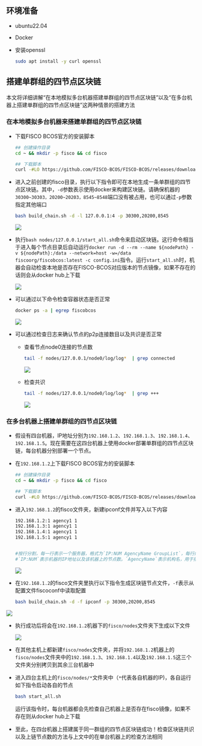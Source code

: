 ## 环境准备

- ubuntu22.04

- Docker

- 安装openssl

  ~~~bash
  sudo apt install -y curl openssl
  ~~~

## 搭建单群组的四节点区块链

本文将详细讲解“在本地模拟多台机器搭建单群组的四节点区块链”以及“在多台机器上搭建单群组的四节点区块链”这两种情景的搭建方法

### 在本地模拟多台机器来搭建单群组的四节点区块链

- 下载FISCO BCOS官方的安装脚本

  ~~~bash
  ## 创建操作目录
  cd ~ && mkdir -p fisco && cd fisco
  
  ## 下载脚本
  curl -#LO https://github.com/FISCO-BCOS/FISCO-BCOS/releases/download/v2.9.1/build_chain.sh && chmod u+x build_chain.sh
  ~~~

- 进入之前创建的fisco目录，执行以下指令即可在本地生成一条单群组的四节点区块链。其中，`-d`参数表示使用docker来构建区块链。请确保机器的`30300~30303，20200~20203，8545~8548`端口没有被占用，也可以通过`-p`参数指定其他端口

  ~~~bash
  bash build_chain.sh -d -l 127.0.0.1:4 -p 30300,20200,8545
  ~~~

  ![](使用Docker容器化部署FISCO-BCOS区块链系统/image-20231122162124487.png)

- 执行`bash nodes/127.0.0.1/start_all.sh`命令来启动区块链。这行命令相当于进入每个节点目录后自动运行`docker run -d --rm --name ${nodePath} -v ${nodePath}:/data --network=host -w=/data fiscoorg/fiscobcos:latest -c config.ini`指令。运行`start_all.sh`时，机器会自动检查本地是否存在FISCO-BCOS对应版本的节点镜像，如果不存在的话则会从docker hub上下载

  ![](使用Docker容器化部署FISCO-BCOS区块链系统/image-20231122162202723.png)

- 可以通过以下命令检查容器状态是否正常

  ~~~bash
  docker ps -a | egrep fiscobcos
  ~~~

  ![](使用Docker容器化部署FISCO-BCOS区块链系统/image-20231122162231831.png)

- 可以通过检查日志来确认节点的p2p连接数目以及共识是否正常

  - 查看节点node0连接的节点数

    ~~~bash
    tail -f nodes/127.0.0.1/node0/log/log*  | grep connected
    ~~~
    
    ![](使用Docker容器化部署FISCO-BCOS区块链系统/image-20231122162314782.png)
    
  - 检查共识
  
    ~~~bash
    tail -f nodes/127.0.0.1/node0/log/log*  | grep +++
    ~~~
    
    ![](使用Docker容器化部署FISCO-BCOS区块链系统/image-20231122162337416.png)
  

### 在多台机器上搭建单群组的四节点区块链

- 假设有四台机器，IP地址分别为`192.168.1.2`、`192.168.1.3`、`192.168.1.4`、`192.168.1.5`。现在需要在这四台机器上使用docker部署单群组的四节点区块链，每台机器分别部署一个节点。

- 在`192.168.1.2`上下载FISCO BCOS官方的安装脚本

  ~~~bash
  ## 创建操作目录
  cd ~ && mkdir -p fisco && cd fisco
  
  ## 下载脚本
  curl -#LO https://github.com/FISCO-BCOS/FISCO-BCOS/releases/download/v2.9.1/build_chain.sh && chmod u+x build_chain.sh
  ~~~

- 进入`192.168.1.2`的fisco文件夹，新建ipconf文件并写入以下内容

  ~~~bash
  192.168.1.2:1 agency1 1
  192.168.1.3:1 agency1 1
  192.168.1.4:1 agency1 1
  192.168.1.5:1 agency1 1
  
  
  #按行分割，每一行表示一个服务器，格式为`IP:NUM AgencyName GroupList`，每行内的项使用空格分割，**不可有空行**。
  #`IP:NUM`表示机器的IP地址以及该机器上的节点数。`AgencyName`表示机构名，用于指定使用的机构证书。`GroupList`表示该行生成的节点所属的组，以`,`分割。例如`192.168.0.2:2 agency1 1,2`表示`ip`为`192.168.0.2`的机器上有两个节点，这两个节点属于机构`agency1`，属于group1和group2。
  ~~~
  
  ![](使用Docker容器化部署FISCO-BCOS区块链系统/image-20231122165300962.png)
  
- 在`192.168.1.2`的fisco文件夹里执行以下指令生成区块链节点文件，`-f`表示从配置文件fiscoconf中读取配置

  ~~~bash
  bash build_chain.sh -d -f ipconf -p 30300,20200,8545 
  ~~~

![](使用Docker容器化部署FISCO-BCOS区块链系统/image-20231122165355227.png)
  - 执行成功后将会在`192.168.1.2`机器下的`fisco/nodes`文件夹下生成以下文件

    ![](使用Docker容器化部署FISCO-BCOS区块链系统/image-20231122165646718.png)

- 在其他主机上都新建`fisco/nodes`文件夹，并将`192.168.1.2`机器上的`fisco/nodes`文件夹中的`192.168.1.3`、`192.168.1.4`以及`192.168.1.5`这三个文件夹分别拷贝到其余三台机器中

- 进入四台主机上的`fisco/nodes/*`文件夹中（`*`代表各自机器的IP)，各自运行如下指令启动各自的节点

  ~~~bash
  bash start_all.sh
  ~~~
  
  运行该指令时，每台机器都会先检查自己机器上是否存在fisco镜像，如果不存在则从docker hub上下载
- 至此，在四台机器上搭建属于同一群组的四节点区块链成功！检查区块链共识以及上链节点数的方法与上文中的在单台机器上的检查方法相同
